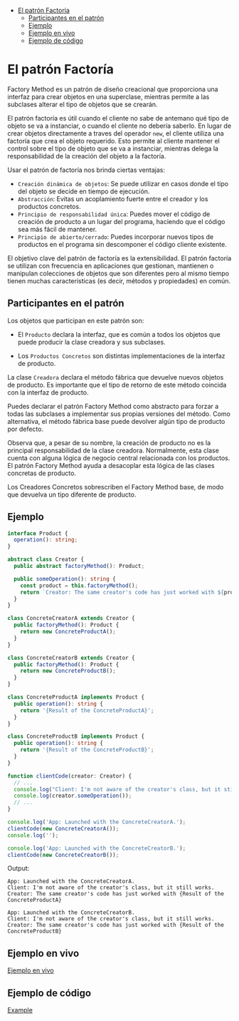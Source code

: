 - [El patrón Factoría](#el-patr%C3%B3n-factor%C3%ADa)
  - [Participantes en el patrón](#participantes-en-el-patr%C3%B3n)
  - [Ejemplo](#ejemplo)
  - [Ejemplo en vivo](#ejemplo-en-vivo)
  - [Ejemplo de código](#ejemplo-de-c%C3%B3digo)

# El patrón Factoría

Factory Method es un patrón de diseño creacional que proporciona una interfaz para crear objetos en una superclase, mientras permite a las subclases alterar el tipo de objetos que se crearán.

El patrón factoría es útil cuando el cliente no sabe de antemano qué tipo de objeto se va a instanciar, o cuando el cliente no debería saberlo. En lugar de crear objetos directamente a traves del operador `new`, el cliente utiliza una factoría que crea el objeto requerido. Esto permite al cliente mantener el control sobre el tipo de objeto que se va a instanciar, mientras delega la responsabilidad de la creación del objeto a la factoría.

Usar el patrón de factoría nos brinda ciertas ventajas:

- `Creación dinámica de objetos`: Se puede utilizar en casos donde el tipo del objeto se decide en tiempo de ejecución.
- `Abstracción`: Evitas un acoplamiento fuerte entre el creador y los productos concretos.
- `Principio de responsabilidad única`: Puedes mover el código de creación de producto a un lugar del programa, haciendo que el código sea más fácil de mantener.
- `Principio de abierto/cerrado`: Puedes incorporar nuevos tipos de productos en el programa sin descomponer el código cliente existente.

El objetivo clave del patrón de factoría es la extensibilidad. El patrón factoría se utilizan con frecuencia en aplicaciones que gestionan, mantienen o manipulan colecciones de objetos que son diferentes pero al mismo tiempo tienen muchas características (es decir, métodos y propiedades) en común.

## Participantes en el patrón

Los objetos que participan en este patrón son:

- El `Producto` declara la interfaz, que es común a todos los objetos que puede producir la clase creadora y sus subclases.

- Los `Productos Concretos` son distintas implementaciones de la interfaz de producto.

La clase `Creadora` declara el método fábrica que devuelve nuevos objetos de producto. Es importante que el tipo de retorno de este método coincida con la interfaz de producto.

Puedes declarar el patrón Factory Method como abstracto para forzar a todas las subclases a implementar sus propias versiones del método. Como alternativa, el método fábrica base puede devolver algún tipo de producto por defecto.

Observa que, a pesar de su nombre, la creación de producto no es la principal responsabilidad de la clase creadora. Normalmente, esta clase cuenta con alguna lógica de negocio central relacionada con los productos. El patrón Factory Method ayuda a desacoplar esta lógica de las clases concretas de producto.

Los Creadores Concretos sobrescriben el Factory Method base, de modo que devuelva un tipo diferente de producto.

## Ejemplo

```typescript
interface Product {
  operation(): string;
}

abstract class Creator {
  public abstract factoryMethod(): Product;

  public someOperation(): string {
    const product = this.factoryMethod();
    return `Creator: The same creator's code has just worked with ${product.operation()}`;
  }
}

class ConcreteCreatorA extends Creator {
  public factoryMethod(): Product {
    return new ConcreteProductA();
  }
}

class ConcreteCreatorB extends Creator {
  public factoryMethod(): Product {
    return new ConcreteProductB();
  }
}

class ConcreteProductA implements Product {
  public operation(): string {
    return '{Result of the ConcreteProductA}';
  }
}

class ConcreteProductB implements Product {
  public operation(): string {
    return '{Result of the ConcreteProductB}';
  }
}

function clientCode(creator: Creator) {
  // ...
  console.log("Client: I'm not aware of the creator's class, but it still works.");
  console.log(creator.someOperation());
  // ...
}

console.log('App: Launched with the ConcreteCreatorA.');
clientCode(new ConcreteCreatorA());
console.log('');

console.log('App: Launched with the ConcreteCreatorB.');
clientCode(new ConcreteCreatorB());
```

Output:

```text
App: Launched with the ConcreteCreatorA.
Client: I'm not aware of the creator's class, but it still works.
Creator: The same creator's code has just worked with {Result of the ConcreteProductA}

App: Launched with the ConcreteCreatorB.
Client: I'm not aware of the creator's class, but it still works.
Creator: The same creator's code has just worked with {Result of the ConcreteProductB}
```

## Ejemplo en vivo

[Ejemplo en vivo](https://www.typescriptlang.org/play/?#code/PQKhCgAIUgVALAppAwgJ0QQwC4Hs2QDGANpgM5mQAmiJmGl2SkAZpoXmgJ6QC2iTXFUhMckAJaUyAVwAOs3GUTC8kDNmloAdpExaoMXACMAVrWyRcLXZAAKaIdI5FSFAHRxm6LJwDkU6SM6CkRKaRlMYmIeWQcAN3EaESQDCV5ZYkR+LWwccVwdK2TJPgF4ITcDYHBMIzJsNHYLYMpvHHxIAG8oSF7QCF7BmAA5XGxkUQsmZDbOPkweSLJcSFjcBKTl-mpENmliC3F0zOzc7HzC62meodYm-B5+QSpKwd6QarfZQOJxQl06g0mncOA8ALJlIQACgAlAAuOwOKhObAAbnAN0g-Ux0EgAEFiMtIFoxhN4DgADQ7MiycTjCTYShaTD8KnTVAYdpofyrNBHeg8BgKLRkcRGcS-bA8SQ4mAk5qc85aADmvMcHDIHgAqhEolwqXSiAVcuIRZAtshCPhkEZwqbQpRiLhlX9kjhZWpEL9QpYdPZ1RZjGYNVT1JotMpIEYeOy2KDuKVnh4AMqBFo+wh6D2mqjiDAcaJEckqsliW2iiMUSBOl3-aOWOKINB83Mq5LIOOcR6QqgevTCMPaU2qzDUcQsFhNxA5ERcWTIIprZHOFgOXgM15vD6Y75GX7-C0AeXnjXOBVhCPqfLb3Teb2AwFQkWI7ZBXcT5RUK0IiuQo-9y6BqY5ibneRoihYS4opAAC8xSap24I9rC6JgX0j6jAA7lS4RksgUEcKBd6DjoAAGsz4AiCDIGQLKWoq+A8laSTkpQJjhBYmH4AA1pGmF0vAkAACSdAR2BuLgJ55OeMIAL6kahgyyeAyngNiuIoAUP4CDMDFoJQ6xNi2eFvg8H5CBIhRoDQBCqIQxbKnhqQMPsSqqmJPJSvOrzbi0qBaeoiAUWgACMkCIAAHuMWhUK0eldJi6lbpAoz0pMr6isqzIaBglhXMwTyfua5xRJAuGMMwtRXsCYkel5iBUogjY6II0jKoJ7JWlo2n0mJEiUE00jPoKAjhpGq64Ou1x3jAhUVJ4JSYQsr7BUQejFctOaIPOMXToG1hdT1+FIiiHrppqsqfIMu77qZ3AQs8F6IgGCVoZ6OU6BGmH+d1gUASiIUoZiymqX5mm-TpwUAEzhVF06xRyPgdLe10-K6iH3ch8LPYBr1oSRxKIN94NHf9HBQ0Dbwgxi6kwNROPQaa4xoHGyA0HQDCvpJTbSWa6XPuBR1qoBlC8BxqRHBkWR7T51RM02rMM84KO9Nzp4XE9V7Duiqm0z9Qtk4yaobMgcT0Pk4RpFLpy8wZ+XIIblnM6zsvgGDAU6YbYWSyce2UI7KurGj-xq7zmsNMOeNgQTvidAASqErl5StHvjF7sm+IpvTU27ritKniCGzDPvSzk-sncrO7B5YUlnlo4fXqqgdvDH8eJwcyfsiTf0V9gUMZ1nkA53r9MkOIe1GkkXFoNxlD8Uwug6Ka9R6IQC7WKOh2BUQelUpERiIIaTAOG18AS0bRjkMg8ss+wiAeHijoFCOFWWt6M68dtc88ZH88dcw2kuSQASJgVI7JL5KCdgrO+VIuC4GkGtHQshyCUENHoHggC-ABCCHnV2LBpDdTri4ceORNI0ChJgyiiMuQwijliR8bhGGYi6ssTIbgaxQl8Cgd+2AEQAEkAA6vh1zyl0EtXKRROp6SEZQFoVJbSHAsPUCUL5p6zzcL4GEg8WG4DYRwyhaA3BHlrhrGEWjEoMKYbrMAqR6Z4nkPuXmqw-izxsAYzyc42bbXhpHAor4uosHEMqTQTj8CpGnAkBwWhTiux0Xo50nD7GyARAAGUwAQ+yfEBIpwhuMYKIUNHmLHntMhiAoRfX1oFfJsIikFFYffDhvhNHojdnU3RDSEm+CSak9J3UkDCD-jko60NCnomKaQoQZSKnd0hnpCmZjURAA)

## Ejemplo de código

[Example](./factory.ts)